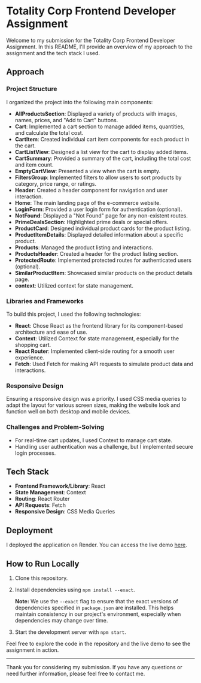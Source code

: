 # Totality Corp Frontend Developer Assignment

Welcome to my submission for the Totality Corp Frontend Developer Assignment. In this README, I'll provide an overview of my approach to the assignment and the tech stack I used.

## Approach

### Project Structure

I organized the project into the following main components:

- **AllProductsSection**: Displayed a variety of products with images, names, prices, and "Add to Cart" buttons.
- **Cart**: Implemented a cart section to manage added items, quantities, and calculate the total cost.
- **CartItem**: Created individual cart item components for each product in the cart.
- **CartListView**: Designed a list view for the cart to display added items.
- **CartSummary**: Provided a summary of the cart, including the total cost and item count.
- **EmptyCartView**: Presented a view when the cart is empty.
- **FiltersGroup**: Implemented filters to allow users to sort products by category, price range, or ratings.
- **Header**: Created a header component for navigation and user interaction.
- **Home**: The main landing page of the e-commerce website.
- **LoginForm**: Provided a user login form for authentication (optional).
- **NotFound**: Displayed a "Not Found" page for any non-existent routes.
- **PrimeDealsSection**: Highlighted prime deals or special offers.
- **ProductCard**: Designed individual product cards for the product listing.
- **ProductItemDetails**: Displayed detailed information about a specific product.
- **Products**: Managed the product listing and interactions.
- **ProductsHeader**: Created a header for the product listing section.
- **ProtectedRoute**: Implemented protected routes for authenticated users (optional).
- **SimilarProductItem**: Showcased similar products on the product details page.
- **context**: Utilized context for state management.

### Libraries and Frameworks

To build this project, I used the following technologies:

- **React**: Chose React as the frontend library for its component-based architecture and ease of use.
- **Context**: Utilized Context for state management, especially for the shopping cart.
- **React Router**: Implemented client-side routing for a smooth user experience.
- **Fetch**: Used Fetch for making API requests to simulate product data and interactions.

### Responsive Design

Ensuring a responsive design was a priority. I used CSS media queries to adapt the layout for various screen sizes, making the website look and function well on both desktop and mobile devices.

### Challenges and Problem-Solving

- For real-time cart updates, I used Context to manage cart state.
- Handling user authentication was a challenge, but I implemented secure login processes.

## Tech Stack

- **Frontend Framework/Library**: React
- **State Management**: Context
- **Routing**: React Router
- **API Requests**: Fetch
- **Responsive Design**: CSS Media Queries

## Deployment

I deployed the application on Render. You can access the live demo [here]([https://your-deployment-link.com/](https://totality-corp-e-commerce.onrender.com/login)).

## How to Run Locally

1. Clone this repository.
2. Install dependencies using `npm install --exact`.

   **Note:** We use the `--exact` flag to ensure that the exact versions of dependencies specified in `package.json` are installed. This helps maintain consistency in our project's environment, especially when dependencies may change over time.

3. Start the development server with `npm start`.

Feel free to explore the code in the repository and the live demo to see the assignment in action.

---

Thank you for considering my submission. If you have any questions or need further information, please feel free to contact me.

